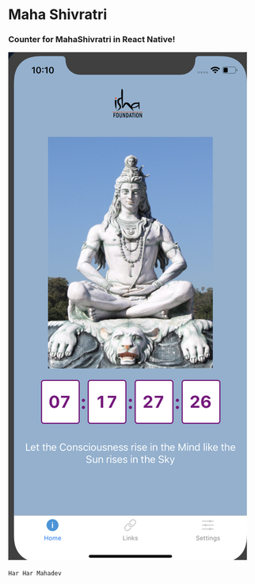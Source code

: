 # Maha Shivratri

### Counter for MahaShivratri in React Native! 


![Maha Shivratri Countdown](https://raw.githubusercontent.com/austin665/maha-shivratri/master/assets/images/shivratri-screenshot.png)




` Har Har Mahadev `
